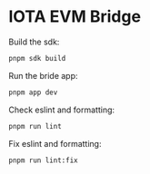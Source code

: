 # IOTA EVM Bridge


Build the sdk:
```sh
pnpm sdk build
```

Run the bride app:
```sh
pnpm app dev
```

Check eslint and formatting:

```sh
pnpm run lint
```

Fix eslint and formatting:

```sh
pnpm run lint:fix
```
